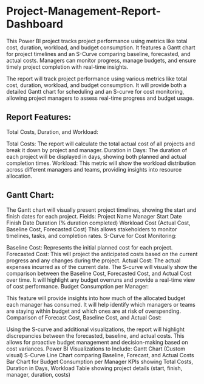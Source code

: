 # Project-Management-Report-Dashboard
This Power BI project tracks project performance using metrics like total cost, duration, workload, and budget consumption. It features a Gantt chart for project timelines and an S-Curve comparing baseline, forecasted, and actual costs. Managers can monitor progress, manage budgets, and ensure timely project completion with real-time insights.

The report will track project performance using various metrics like total cost, duration, workload, and budget consumption. It will provide both a detailed Gantt chart for scheduling and an S-curve for cost monitoring, allowing project managers to assess real-time progress and budget usage.

## Report Features:
Total Costs, Duration, and Workload:

Total Costs: The report will calculate the total actual cost of all projects and break it down by project and manager.
Duration in Days: The duration of each project will be displayed in days, showing both planned and actual completion times.
Workload: This metric will show the workload distribution across different managers and teams, providing insights into resource allocation.
## Gantt Chart:

The Gantt chart will visually present project timelines, showing the start and finish dates for each project.
Fields:
Project Name
Manager
Start Date
Finish Date
Duration (% duration completed)
Workload
Cost (Actual Cost, Baseline Cost, Forecasted Cost)
This allows stakeholders to monitor timelines, tasks, and completion rates.
S-Curve for Cost Monitoring:

Baseline Cost: Represents the initial planned cost for each project.
Forecasted Cost: This will project the anticipated costs based on the current progress and any changes during the project.
Actual Cost: The actual expenses incurred as of the current date.
The S-curve will visually show the comparison between the Baseline Cost, Forecasted Cost, and Actual Cost over time. It will highlight any budget overruns and provide a real-time view of cost performance.
Budget Consumption per Manager:

This feature will provide insights into how much of the allocated budget each manager has consumed. It will help identify which managers or teams are staying within budget and which ones are at risk of overspending.
Comparison of Forecast Cost, Baseline Cost, and Actual Cost:

Using the S-curve and additional visualizations, the report will highlight discrepancies between the forecasted, baseline, and actual costs. This allows for proactive budget management and decision-making based on cost variances.
Power BI Visualizations to Include:
Gantt Chart (Custom visual)
S-Curve Line Chart comparing Baseline, Forecast, and Actual Costs
Bar Chart for Budget Consumption per Manager
KPIs showing Total Costs, Duration in Days, Workload
Table showing project details (start, finish, manager, duration, costs)
